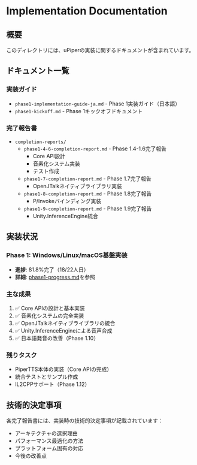 # Implementation Documentation

## 概要

このディレクトリには、uPiperの実装に関するドキュメントが含まれています。

## ドキュメント一覧

### 実装ガイド
- `phase1-implementation-guide-ja.md` - Phase 1実装ガイド（日本語）
- `phase1-kickoff.md` - Phase 1キックオフドキュメント

### 完了報告書
- `completion-reports/`
  - `phase1-4-6-completion-report.md` - Phase 1.4-1.6完了報告
    - Core API設計
    - 音素化システム実装
    - テスト作成
  - `phase1-7-completion-report.md` - Phase 1.7完了報告
    - OpenJTalkネイティブライブラリ実装
  - `phase1-8-completion-report.md` - Phase 1.8完了報告
    - P/Invokeバインディング実装
  - `phase1-9-completion-report.md` - Phase 1.9完了報告
    - Unity.InferenceEngine統合

## 実装状況

### Phase 1: Windows/Linux/macOS基盤実装
- **進捗**: 81.8%完了（18/22人日）
- **詳細**: [phase1-progress.md](../progress/phase1-progress.md)を参照

### 主な成果
1. ✅ Core APIの設計と基本実装
2. ✅ 音素化システムの完全実装
3. ✅ OpenJTalkネイティブライブラリの統合
4. ✅ Unity.InferenceEngineによる音声合成
5. ✅ 日本語発音の改善（Phase 1.10）

### 残りタスク
- PiperTTS本体の実装（Core APIの完成）
- 統合テストとサンプル作成
- IL2CPPサポート（Phase 1.12）

## 技術的決定事項

各完了報告書には、実装時の技術的決定事項が記載されています：
- アーキテクチャの選択理由
- パフォーマンス最適化の方法
- プラットフォーム固有の対応
- 今後の改善点